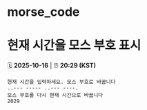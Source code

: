 # morse_code
# 현재 시간을 모스 부호 표시
<!-- MORSE_TIME_START -->
🗓️ **2025-10-16** | ⏰ **20:29 (KST)**

```
현재 시간을 입력하세요. 모스 부호로 바꿉니다
..--- ----- ..--- ----.
모스 부호를 다시 현재 시간으로 바꿉니다
2029
```
<!-- MORSE_TIME_END -->
